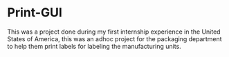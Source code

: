 # Print-GUI
This was a project done during my first internship experience in the United States of America, this was an adhoc project for the packaging department to help them print labels for labeling the manufacturing units.
